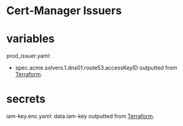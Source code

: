 # Cert-Manager Issuers

# variables

prod_issuer.yaml:
- spec.acme.solvers.1.dns01.route53.accessKeyID outputted from [Terraform](https://github.com/hashbang/admin-tools).

# secrets

iam-key.enc.yaml: data.iam-key outputted from [Terraform](https://github.com/hashbang/admin-tools).
